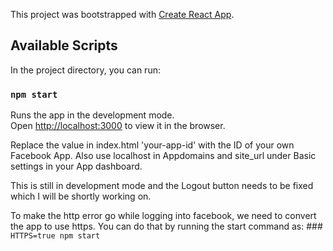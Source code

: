 This project was bootstrapped with [Create React App](https://github.com/facebook/create-react-app).

## Available Scripts

In the project directory, you can run:

### `npm start`

Runs the app in the development mode.<br>
Open [http://localhost:3000](http://localhost:3000) to view it in the browser.

Replace the value in index.html 'your-app-id' with the ID of your own Facebook App.
Also use localhost in Appdomains and site_url under Basic settings in your App dashboard.

This is still in development mode and the Logout button needs to be fixed which I will be shortly working on.

To make the http error go while logging into facebook, we need to convert the app to use https.
You can do that by running the start command as: ### `HTTPS=true npm start`
